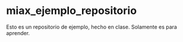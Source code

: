 # miax_ejemplo_repositorio
Esto es un repositorio de ejemplo, hecho en clase. Solamente es para aprender.
